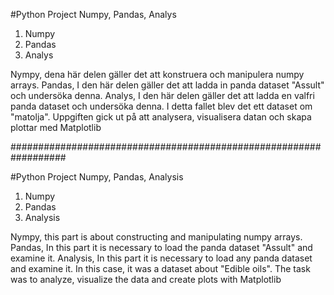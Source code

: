 #Python Project Numpy, Pandas, Analys

1. Numpy 
2. Pandas 
3. Analys

Nympy, dena här delen gäller det att konstruera och manipulera numpy arrays.
Pandas, I den här delen gäller det att ladda in panda dataset "Assult" och undersöka denna. 
Analys, I den här delen gäller det att ladda en valfri panda dataset och undersöka denna. 
I detta fallet blev det ett dataset om "matolja". Uppgiften gick ut på att analysera, visualisera datan och skapa plottar med Matplotlib

##################################################################

#Python Project Numpy, Pandas, Analysis

1. Numpy
2. Pandas
3. Analysis

Nympy, this part is about constructing and manipulating numpy arrays.
Pandas, In this part it is necessary to load the panda dataset "Assult" and examine it.
Analysis, In this part it is necessary to load any panda dataset and examine it.
In this case, it was a dataset about "Edible oils". The task was to analyze, visualize the data and create plots with Matplotlib
